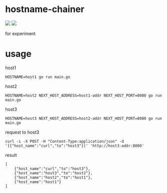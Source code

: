 # hostname-chainer

![](https://github.com/masanetes/hostname-chainer/workflows/Build/badge.svg)
![](https://github.com/masanetes/hostname-chainer/workflows/DockerPublish/badge.svg)

for experiment

# usage

host1

```aidl
HOSTNAME=host1 go run main.go
```

host2

```aidl
HOSTNAME=host2 NEXT_HOST_ADDRESS=host1-addr NEXT_HOST_PORT=8080 go run main.go
```

host3

```aidl
HOSTNAME=host3 NEXT_HOST_ADDRESS=host2-addr NEXT_HOST_PORT=8080 go run main.go
```

request to host3

```aidl
curl -i -X POST -H "Content-Type:application/json" -d '[{"host_name":"curl","to":"host3"}]' 'http://host3-addr:8080'
```

result

```aidl
[
    {"host_name":"curl","to":"host3"},
    {"host_name":"host3","to":"host2"},
    {"host_name":"host2","to":"host1"},
    {"host_name":"host1"}
]
```
